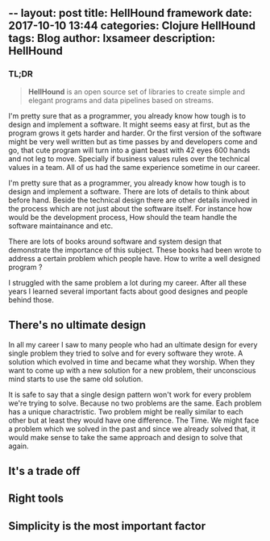 --
layout: post
title: HellHound framework
date: 2017-10-10 13:44
categories: Clojure HellHound
tags: Blog
author: lxsameer
description: HellHound
---

### TL;DR
> **HellHound** is an open source set of libraries to create simple and elegant programs and data pipelines based on streams.

I'm pretty sure that as a programmer, you already know how tough is to design and implement a software. It might seems easy at
first, but as the program grows it gets harder and harder. Or the first version of the software might be very well written but
as time passes by and developers come and go, that cute program will turn into a giant beast with 42 eyes 600 hands and not leg
to move. Specially if business values rules over the technical values in a team. All of us had the same experience sometime in
our career.


I'm pretty sure that as a programmer, you already know how tough is to design and implement a software. There are lots of details
to think about before hand. Beside the technical design there are other details involved in the process which are not just about
the software itself. For instance how would be the development process, How should the team handle the software maintainance and etc.

There are lots of books around software and system design that demonstrate the importance of this subject. These books had been
wrote to address a certain problem which people have. How to write a well designed program ?



I struggled with the same problem a lot during my career. After all these years I learned several important facts about good designes
and people behind those.

## There's no ultimate design
In all my career I saw to many people who had an ultimate design for every single problem they tried to solve and for every software they wrote.
A solution which evolved in time and became what they worship. When they want to come up with a new solution for a new problem, their unconscious
mind starts to use the same old solution.

It is safe to say that a single design pattern won't work for every problem we're trying to solve. Because no two problems are the same. Each problem
has a unique charactristic. Two problem might be really similar to each other but at least they would have one difference. The Time. We might face
a problem which we solved in the past and since we already solved that, it would make sense to take the same approach and design to solve that again.



## It's a trade off

## Right tools

## Simplicity is the most important factor
